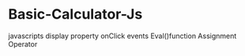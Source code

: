# Basic-Calculator-Js
javascripts
display property 
onClick events
Eval()function
Assignment Operator
